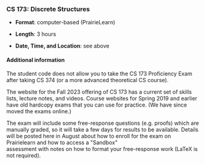 <!---
Feel free to change this link if there is something more appropriate.
Do not change the anchor name.
-->

### CS 173: Discrete Structures

* **Format**: computer-based (PrairieLearn)
<!--- -->
* **Length**: 3 hours
<!--- -->
* **Date, Time, and Location**:  see above

<!--- -->

#### Additional information

The student code does not allow you to take the CS 173 Proficiency Exam after taking CS 374 (or a more advanced theoretical CS course).

The website for the Fall 2023 offering of CS 173 has a current set of skills lists, lecture notes, and videos. Course websites for Spring 2019 and earlier have old hardcopy exams that you can use for practice. (We have since moved the exams online.)

The exam will include some free-response questions (e.g. proofs) which are manually graded, so it will take a few days for results to be available.  Details will be posted here in August about how to enroll for the exam on Prairielearn and how to access a "Sandbox"  
assessment with notes on how to format your free-response work (LaTeX is not required). 

